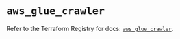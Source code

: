 # `aws_glue_crawler`

Refer to the Terraform Registry for docs: [`aws_glue_crawler`](https://registry.terraform.io/providers/hashicorp/aws/6.11.0/docs/resources/glue_crawler).
